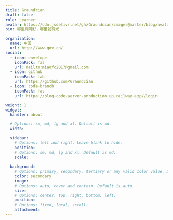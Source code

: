 ```yaml
---
title: Graundcian
draft: false
role: Learner
avatar: https://cdn.jsdelivr.net/gh/Graundcian/images@master/blog/avatar.oqandtjaz2.png
bio: 哪里有阴影，哪里就有光.

organization:
  name: 中国
  url: http://www.gov.cn/
social:
  - icon: envelope
    iconPack: fas
    url: mailto:miaofc2017@gmail.com
  - icon: github
    iconPack: fab
    url: https://github.com/Graundcian
  - icon: code-branch
    iconPack: fas
    url: https://blog-code-server-production.up.railway.app//login

weight: 1
widget:
  handler: about

  # Options: sm, md, lg and xl. Default is md.
  width: 

  sidebar:
    # Options: left and right. Leave blank to hide.
    position: 
    # Options: sm, md, lg and xl. Default is md.
    scale: 
  
  background:
    # Options: primary, secondary, tertiary or any valid color value. Default is primary.
    color: secondary
    image:
    # Options: auto, cover and contain. Default is auto.
    size:
    # Options: center, top, right, bottom, left.
    position:
    # Options: fixed, local, scroll.
    attachment: 
---
```


